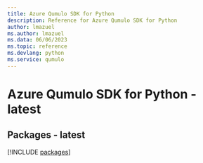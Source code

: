 ```yaml
---
title: Azure Qumulo SDK for Python
description: Reference for Azure Qumulo SDK for Python
author: lmazuel
ms.author: lmazuel
ms.data: 06/06/2023
ms.topic: reference
ms.devlang: python
ms.service: qumulo
---
```

# Azure Qumulo SDK for Python - latest
## Packages - latest
[!INCLUDE [packages](qumulo-index.md)]